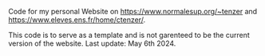 Code for my personal Website on https://www.normalesup.org/~tenzer and https://www.eleves.ens.fr/home/ctenzer/.

This code is to serve as a template and is not garenteed to be the current version of the website. Last update: May 6th 2024.
